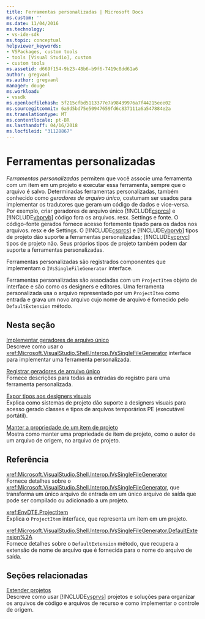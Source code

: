 ```yaml
---
title: Ferramentas personalizadas | Microsoft Docs
ms.custom: ''
ms.date: 11/04/2016
ms.technology:
- vs-ide-sdk
ms.topic: conceptual
helpviewer_keywords:
- VSPackages, custom tools
- tools [Visual Studio], custom
- custom tools
ms.assetid: d669f154-9b23-48b6-b9f6-7419c8dd61a6
author: gregvanl
ms.author: gregvanl
manager: douge
ms.workload:
- vssdk
ms.openlocfilehash: 5f215cfbd5113377e7a98439976a7f44215eee02
ms.sourcegitcommit: 6a9d5bd75e50947659fd6c837111a6a547884e2a
ms.translationtype: MT
ms.contentlocale: pt-BR
ms.lasthandoff: 04/16/2018
ms.locfileid: "31128867"
---
```

# <a name="custom-tools"></a>Ferramentas personalizadas
*Ferramentas personalizadas* permitem que você associe uma ferramenta com um item em um projeto e executar essa ferramenta, sempre que o arquivo é salvo. Determinadas ferramentas personalizadas, também conhecido como *geradores de arquivo único*, costumam ser usados para implementar os tradutores que geram um código de dados e vice-versa. Por exemplo, criar geradores de arquivo único [!INCLUDE[csprcs](../../data-tools/includes/csprcs_md.md)] e [!INCLUDE[vbprvb](../../code-quality/includes/vbprvb_md.md)] código fora os arquivos. resx. Settings e fonte. O código-fonte gerados fornece acesso fortemente tipado para os dados nos arquivos. resx e de Settings. O [!INCLUDE[csprcs](../../data-tools/includes/csprcs_md.md)] e [!INCLUDE[vbprvb](../../code-quality/includes/vbprvb_md.md)] tipos de projeto dão suporte a ferramentas personalizadas; [!INCLUDE[vcprvc](../../code-quality/includes/vcprvc_md.md)] tipos de projeto não. Seus próprios tipos de projeto também podem dar suporte a ferramentas personalizadas.  
  
 Ferramentas personalizadas são registrados componentes que implementam o `IVsSingleFileGenerator` interface.  
  
 Ferramentas personalizadas são associadas com um `ProjectItem` objeto de interface e são como os designers e editores. Uma ferramenta personalizada usa o arquivo representado por um `ProjectItem` como entrada e grava um novo arquivo cujo nome de arquivo é fornecido pelo `DefaultExtension` método.  
  
## <a name="in-this-section"></a>Nesta seção  
 [Implementar geradores de arquivo único](../../extensibility/internals/implementing-single-file-generators.md)  
 Descreve como usar o <xref:Microsoft.VisualStudio.Shell.Interop.IVsSingleFileGenerator> interface para implementar uma ferramenta personalizada.  
  
 [Registrar geradores de arquivo único](../../extensibility/internals/registering-single-file-generators.md)  
 Fornece descrições para todas as entradas do registro para uma ferramenta personalizada.  
  
 [Expor tipos aos designers visuais](../../extensibility/internals/exposing-types-to-visual-designers.md)  
 Explica como sistemas de projeto dão suporte a designers visuais para acesso gerado classes e tipos de arquivos temporários PE (executável portátil).  
  
 [Manter a propriedade de um item de projeto](../../extensibility/persisting-the-property-of-a-project-item.md)  
 Mostra como manter uma propriedade de item de projeto, como o autor de um arquivo de origem, no arquivo de projeto.  
  
## <a name="reference"></a>Referência  
 <xref:Microsoft.VisualStudio.Shell.Interop.IVsSingleFileGenerator>  
 Fornece detalhes sobre o <xref:Microsoft.VisualStudio.Shell.Interop.IVsSingleFileGenerator>, que transforma um único arquivo de entrada em um único arquivo de saída que pode ser compilado ou adicionado a um projeto.  
  
 <xref:EnvDTE.ProjectItem>  
 Explica o `ProjectItem` interface, que representa um item em um projeto.  
  
 <xref:Microsoft.VisualStudio.Shell.Interop.IVsSingleFileGenerator.DefaultExtension%2A>  
 Fornece detalhes sobre o `DefaultExtension` método, que recupera a extensão de nome de arquivo que é fornecida para o nome do arquivo de saída.  
  
## <a name="related-sections"></a>Seções relacionadas  
 [Estender projetos](../../extensibility/extending-projects.md)  
 Descreve como usar [!INCLUDE[vsprvs](../../code-quality/includes/vsprvs_md.md)] projetos e soluções para organizar os arquivos de código e arquivos de recurso e como implementar o controle de origem.
